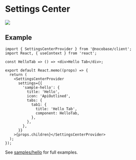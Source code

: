 # Settings Center

<img src="./settings-center/settings-tab.jpg" style="max-width: 100%;"/>

## Example

```tsx | pure
import { SettingsCenterProvider } from '@nocobase/client';
import React, { useContext } from 'react';

const HelloTab => () => <div>Hello Tab</div>;

export default React.memo((props) => {
  return (
    <SettingsCenterProvider
      settings={{
        'sample-hello': {
          title: 'Hello',
          icon: 'ApiOutlined',
          tabs: {
            tab1: {
              title: 'Hello Tab',
              component: HelloTab,
            },
          },
        },
      }}
    >{props.children}</SettingsCenterProvider>
  );
});
```

See [samples/hello](https://github.com/nocobase/nocobase/tree/develop/packages/samples/hello) for full examples.
